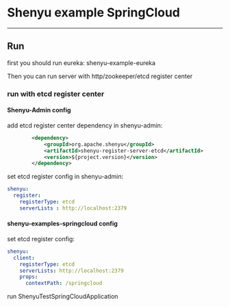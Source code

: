 # Shenyu example SpringCloud
***
## Run
first you should run eureka: shenyu-example-eureka

Then you can run server with http/zookeeper/etcd register center

### run with etcd register center
#### Shenyu-Admin config
add etcd register center dependency in shenyu-admin:

```xml
        <dependency>
            <groupId>org.apache.shenyu</groupId>
            <artifactId>shenyu-register-server-etcd</artifactId>
            <version>${project.version}</version>
        </dependency>
```

set etcd register config in shenyu-admin:

```yaml
shenyu:
  register:
    registerType: etcd
    serverLists : http://localhost:2379
```

#### shenyu-examples-springcloud config
set etcd register config:

```yaml
shenyu:
  client:
    registerType: etcd
    serverLists: http://localhost:2379
    props:
      contextPath: /springcloud
```

run ShenyuTestSpringCloudApplication
